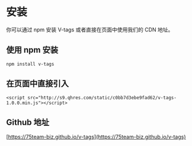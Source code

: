 # 安装

你可以通过 npm 安装 V-tags 或者直接在页面中使用我们的 CDN 地址。

## 使用 npm 安装

```markup
npm install v-tags
```

## 在页面中直接引入

```markup
<script src="http://s9.qhres.com/static/c0bb7d3ebe9fad62/v-tags-1.0.0.min.js"></script>
```

## Github 地址

[https://75team-biz.github.io/v-tags](https://75team-biz.github.io/v-tags)

